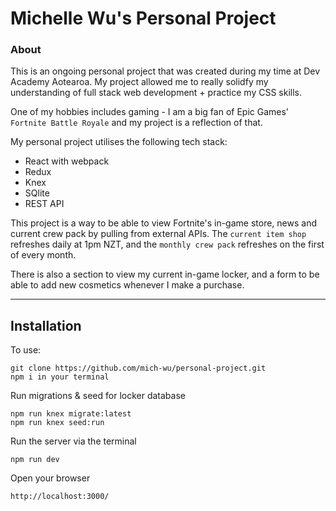 # Michelle Wu's Personal Project

### About

This is an ongoing personal project that was created during my time at Dev Academy Aotearoa. My project allowed me to really solidfy my understanding of full stack web development + practice my CSS skills. 

One of my hobbies includes gaming - I am a big fan of Epic Games' `Fortnite Battle Royale` and my project is a reflection of that. 

My personal project utilises the following tech stack:
- React with webpack
- Redux 
- Knex
- SQlite 
- REST API

This project is a way to be able to view Fortnite's in-game store, news and current crew pack by pulling from external APIs.
The `current item shop` refreshes daily at 1pm NZT, and the `monthly crew pack` refreshes on the first of every month.

There is also a section to view my current in-game locker, and a form to be able to add new cosmetics whenever I make a purchase.

---

## Installation 

To use:


```zh
git clone https://github.com/mich-wu/personal-project.git
npm i in your terminal 
```

Run migrations & seed for locker database
```zh
npm run knex migrate:latest
npm run knex seed:run
```

Run the server via the terminal
```zh
npm run dev
```

Open your browser
```zh
http://localhost:3000/
```
